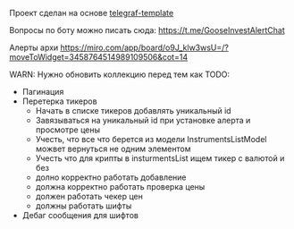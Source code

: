 Проект сделан на основе [telegraf-template](https://github.com/backmeupplz/telegraf-template)

Вопросы по боту можно писать сюда: https://t.me/GooseInvestAlertChat

Алерты архи
https://miro.com/app/board/o9J_klw3wsU=/?moveToWidget=3458764514989109506&cot=14

WARN: Нужно обновить коллекцию перед тем как
TODO:
- Пагинация 
- Перетерка тикеров
  - Начать в списке тикеров добавлять уникальный id
  - Завязываться на уникальный id при установке алерта и просмотре цены
  - Учесть, что все что берется из модели InstrumentsListModel можвет вернуться не одним элементом
  - Учесть что для крипты в insturmentsList ищем тикер с валютой и без
  - долно корректно работать добавление
  - должна корректно работать проверка цены
  - должен работать чекер цен
  - должны работать шифты
- Дебаг сообщения для шифтов